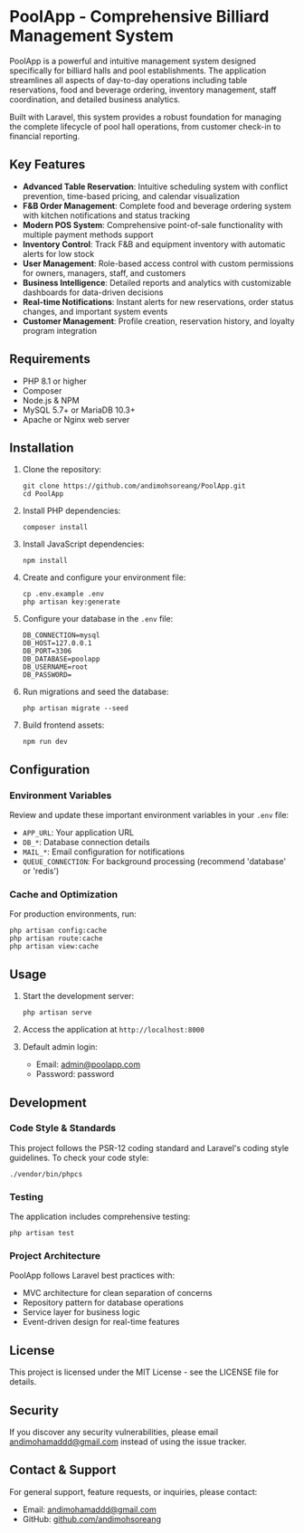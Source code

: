 # PoolApp - Comprehensive Billiard Management System

PoolApp is a powerful and intuitive management system designed specifically for billiard halls and pool establishments. The application streamlines all aspects of day-to-day operations including table reservations, food and beverage ordering, inventory management, staff coordination, and detailed business analytics.

Built with Laravel, this system provides a robust foundation for managing the complete lifecycle of pool hall operations, from customer check-in to financial reporting.

## Key Features

- **Advanced Table Reservation**: Intuitive scheduling system with conflict prevention, time-based pricing, and calendar visualization
- **F&B Order Management**: Complete food and beverage ordering system with kitchen notifications and status tracking
- **Modern POS System**: Comprehensive point-of-sale functionality with multiple payment methods support
- **Inventory Control**: Track F&B and equipment inventory with automatic alerts for low stock
- **User Management**: Role-based access control with custom permissions for owners, managers, staff, and customers
- **Business Intelligence**: Detailed reports and analytics with customizable dashboards for data-driven decisions
- **Real-time Notifications**: Instant alerts for new reservations, order status changes, and important system events
- **Customer Management**: Profile creation, reservation history, and loyalty program integration

## Requirements

- PHP 8.1 or higher
- Composer
- Node.js & NPM
- MySQL 5.7+ or MariaDB 10.3+
- Apache or Nginx web server

## Installation

1. Clone the repository:
   ```
   git clone https://github.com/andimohsoreang/PoolApp.git
   cd PoolApp
   ```

2. Install PHP dependencies:
   ```
   composer install
   ```

3. Install JavaScript dependencies:
   ```
   npm install
   ```

4. Create and configure your environment file:
   ```
   cp .env.example .env
   php artisan key:generate
   ```

5. Configure your database in the `.env` file:
   ```
   DB_CONNECTION=mysql
   DB_HOST=127.0.0.1
   DB_PORT=3306
   DB_DATABASE=poolapp
   DB_USERNAME=root
   DB_PASSWORD=
   ```

6. Run migrations and seed the database:
   ```
   php artisan migrate --seed
   ```

7. Build frontend assets:
   ```
   npm run dev
   ```

## Configuration

### Environment Variables

Review and update these important environment variables in your `.env` file:

- `APP_URL`: Your application URL
- `DB_*`: Database connection details
- `MAIL_*`: Email configuration for notifications
- `QUEUE_CONNECTION`: For background processing (recommend 'database' or 'redis')

### Cache and Optimization

For production environments, run:
```
php artisan config:cache
php artisan route:cache
php artisan view:cache
```

## Usage

1. Start the development server:
   ```
   php artisan serve
   ```

2. Access the application at `http://localhost:8000`

3. Default admin login:
   - Email: admin@poolapp.com
   - Password: password

## Development

### Code Style & Standards

This project follows the PSR-12 coding standard and Laravel's coding style guidelines. To check your code style:
```
./vendor/bin/phpcs
```

### Testing

The application includes comprehensive testing:
```
php artisan test
```

### Project Architecture

PoolApp follows Laravel best practices with:
- MVC architecture for clean separation of concerns
- Repository pattern for database operations
- Service layer for business logic
- Event-driven design for real-time features

## License

This project is licensed under the MIT License - see the LICENSE file for details.

## Security

If you discover any security vulnerabilities, please email [andimohamaddd@gmail.com](mailto:andimohamaddd@gmail.com) instead of using the issue tracker.

## Contact & Support

For general support, feature requests, or inquiries, please contact:
- Email: [andimohamaddd@gmail.com](mailto:andimohamaddd@gmail.com)
- GitHub: [github.com/andimohsoreang](https://github.com/andimohsoreang)
